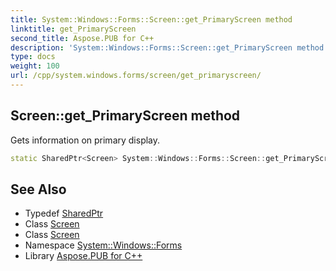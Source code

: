 ```yaml
---
title: System::Windows::Forms::Screen::get_PrimaryScreen method
linktitle: get_PrimaryScreen
second_title: Aspose.PUB for C++
description: 'System::Windows::Forms::Screen::get_PrimaryScreen method. Gets information on primary display in C++.'
type: docs
weight: 100
url: /cpp/system.windows.forms/screen/get_primaryscreen/
---
```

## Screen::get_PrimaryScreen method


Gets information on primary display.

```cpp
static SharedPtr<Screen> System::Windows::Forms::Screen::get_PrimaryScreen()
```

## See Also

* Typedef [SharedPtr](../../../system/sharedptr/)
* Class [Screen](../)
* Class [Screen](../)
* Namespace [System::Windows::Forms](../../)
* Library [Aspose.PUB for C++](../../../)
